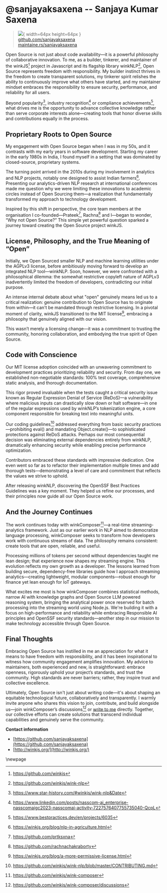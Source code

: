 # @sanjayaksaxena -- Sanjaya Kumar Saxena

> ![](https://i0.wp.com/github.com/sanjayaksaxena.png?resize=200%2C200&ssl=1){ width=64px height=64px }  
> [github.com/sanjayaksaxena](https://github.com/sanjayaksaxena)  
> [maintaine.rs/sanjayaksaxena](https://maintaine.rs/sanjayaksaxena)

Open Source is not just about code availability—it is a powerful philosophy of collaborative innovation. To me, as a builder, tinkerer, and maintainer of the winkJS[^155] project in Javascript and its flagship library winkNLP[^156], Open Source represents freedom with responsibility. My builder instinct thrives in the freedom to create transparent solutions, my tinkerer spirit relishes the ability to continuously improve what others have started, and my maintainer mindset embraces the responsibility to ensure security, performance, and reliability for all users.

Beyond popularity[^157], industry recognition[^158] or compliance achievements[^159], what drives me is the opportunity to advance collective knowledge rather than serve corporate interests alone—creating tools that honor diverse skills and contributions equally in the process.

## Proprietary Roots to Open Source

My engagement with Open Source began when I was in my 50s, and it contrasts with my early years in software development. Starting my career in the early 1980s in India, I found myself in a setting that was dominated by closed-source, proprietary systems.

The turning point arrived in the 2010s during my involvement in analytics and NLP projects, notably one designed to assist Indian farmers[^160]. Presenting our analytics-driven NLP research at international conferences made me question why we were limiting these innovations to academic circles instead of Open Sourcing them—a realization that fundamentally transformed my approach to technology development.

Inspired by this shift in perspective, the core team members at the organisation I co-founded—Prateek[^161], Rachna[^162] and I—began to wonder, “Why not Open Source?” This simple yet powerful question sparked a journey toward creating the Open Source project winkJS.

## License, Philosophy, and the True Meaning of “Open”

Initially, we Open Sourced smaller NLP and machine learning utilities under the AGPLv3 license, before ambitiously moving forward to develop an integrated NLP tool—winkNLP. Soon, however, we were confronted with a philosophical dilemma: the somewhat restrictive copyleft nature of AGPLv3 inadvertently limited the freedom of developers, contradicting our initial purpose.

An intense internal debate about what "open" genuinely means led us to a critical realization: genuine contribution to Open Source has to originate from within—it can't be mandated through restrictive licensing. In a pivotal moment of clarity, winkJS transitioned to the MIT license[^163], embracing a philosophy that genuinely aligned with our vision.

This wasn’t merely a licensing change—it was a commitment to trusting the community, honoring collaboration, and embodying the true spirit of Open Source.

## Code with Conscience

Our MIT license adoption coincided with an unwavering commitment to development practices prioritizing reliability and security. From day one, we established non-negotiable standards: 100% test coverage, comprehensive static analysis, and thorough documentation.

This rigor proved invaluable when the tests caught a critical security issue known as Regular Expression Denial of Service (ReDoS)—a vulnerability where malicious inputs can drastically slow down or halt software—in one of the regular expressions used by winkNLP’s tokenization engine, a core component responsible for breaking text into meaningful units.

Our coding guidelines[^164] addressed everything from basic security practices—prohibiting eval() and mandating Object.create()—to sophisticated protections against ReDoS attacks. Perhaps our most consequential decision was eliminating external dependencies entirely from winkNLP, dramatically enhancing security while enabling precise performance optimization.

Contributors embraced these standards with impressive dedication. One even went so far as to refactor their implementation multiple times and add thorough tests—demonstrating a level of care and commitment that reflects the values we strive to uphold.

After releasing winkNLP, discovering the OpenSSF Best Practices Guidelines was a key moment. They helped us refine our processes, and their principles now guide all our Open Source work.

## And the Journey Continues

The work continues today with winkComposer[^165]—a real-time streaming-analytics framework. Just as our earlier work in NLP aimed to democratize language processing, winkComposer seeks to transform how developers work with continuous streams of data. The philosophy remains consistent: create tools that are open, reliable, and useful.

Processing millions of tokens per second without dependencies taught me lean design; that experience now shapes my streaming engine. This evolution reflects my own growth as a developer. The lessons learned from building secure, dependency-free libraries guide how I approach streaming analytics—creating lightweight, modular components—robust enough for finance yet lean enough for IoT gateways.

What excites me most is how winkComposer combines statistical methods, narrow AI with knowledge graphs and Open Source LLM powered reasoning system, bringing the analytical power once reserved for batch processing into the streaming world using Node.js. We're building it with a focus on high-performance and reliability while embracing Responsible AI principles and OpenSSF security standards—another step in our mission to make technology accessible through Open Source.

## Final Thoughts

Embracing Open Source has instilled in me an appreciation for what it means to have freedom with responsibility, and it has been inspirational to witness how community engagement amplifies innovation. My advice to maintainers, both experienced and new, is straightforward: embrace openness, rigorously uphold your project’s standards, and trust the community. High standards are never barriers; rather, they inspire trust and collective excellence.

Ultimately, Open Source isn't just about writing code—it's about shaping an equitable technological future, collaboratively and transparently. I warmly invite anyone who shares this vision to join, contribute, and build alongside us—join winkComposer’s discussions[^166] or [write to me](mailto:sanjaya@graype.in) directly. Together, our collective efforts can create solutions that transcend individual capabilities and genuinely serve the community.

**Contact information**

- [https://github.com/sanjayaksaxena](https://github.com/sanjayaksaxena)
- [http://winkjs.org/](http://winkjs.org/)

\newpage


[^155]: https://github.com/winkjs
[^156]: https://github.com/winkjs/wink-nlp
[^157]: https://www.star-history.com/#winkjs/wink-nlp&Date
[^158]: https://www.linkedin.com/posts/nasscom-ai_enterprise-nasscomaigc2023-nasscomai-activity-7227576407755735040-QcpL
[^159]: https://www.bestpractices.dev/en/projects/6035
[^160]: https://winkjs.org/blog/nlp-in-agriculture.html
[^161]: https://github.com/prtksxna
[^162]: https://github.com/rachnachakraborty
[^163]: https://winkjs.org/blog/a-more-permissive-license.html
[^164]: https://github.com/winkjs/wink-nlp/blob/master/CONTRIBUTING.md
[^165]: https://github.com/winkjs/wink-composer
[^166]: https://github.com/winkjs/wink-composer/discussions

